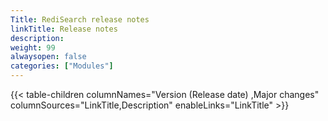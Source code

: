 ```yaml
---
Title: RediSearch release notes
linkTitle: Release notes
description:
weight: 99
alwaysopen: false
categories: ["Modules"]
---
```

{{< table-children columnNames="Version&nbsp;(Release&nbsp;date)&nbsp;,Major changes" columnSources="LinkTitle,Description" enableLinks="LinkTitle" >}}
